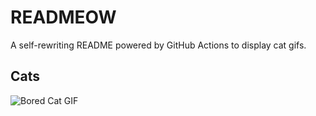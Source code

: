 # READMEOW

A self-rewriting README powered by GitHub Actions to display cat gifs.

## Cats

![Bored Cat GIF](https://media2.giphy.com/media/v1.Y2lkPTlhY2QwMmRhZWxwOGkzbjBsMHlkeG9sZmlpbTRvajYya3Y2YW1pbDFmYnVhYjBtbSZlcD12MV9naWZzX3NlYXJjaCZjdD1n/mlvseq9yvZhba/200.gif)
